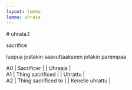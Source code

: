 ```yaml
---
layout: lemma
lemma: uhrata
---
```


<div class="sense">
# <span class="sensename">uhrata.1</span>

<span class="description">sacrifice</span>

<span class="description">luopua jostakin saavuttaakseen jotakin parempaa</span>

A0 | Sacrificer |   | Uhraaja |  
A1 | Thing sacrificed |   | Uhrattu |  
A2 | Thing sacrificed to |   | Kenelle uhrattu |  

</div>

